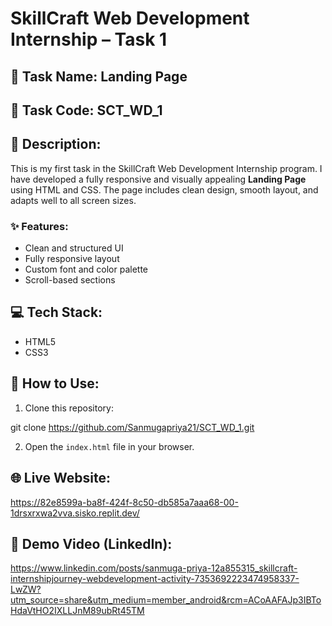 # SkillCraft Web Development Internship – Task 1

## 📌 Task Name: Landing Page

## 🔗 Task Code: SCT_WD_1

## 📝 Description:
This is my first task in the SkillCraft Web Development Internship program. I have developed a fully responsive and visually appealing **Landing Page** using HTML and CSS. The page includes clean design, smooth layout, and adapts well to all screen sizes.

### ✨ Features:
- Clean and structured UI
- Fully responsive layout
- Custom font and color palette
- Scroll-based sections

## 💻 Tech Stack:
- HTML5
- CSS3

## 🚀 How to Use:
1. Clone this repository:

git clone https://github.com/Sanmugapriya21/SCT_WD_1.git

2. Open the `index.html` file in your browser.

## 🌐 Live Website:

https://82e8599a-ba8f-424f-8c50-db585a7aaa68-00-1drsxrxwa2vva.sisko.replit.dev/

## 🎥 Demo Video (LinkedIn):

https://www.linkedin.com/posts/sanmuga-priya-12a855315_skillcraft-internshipjourney-webdevelopment-activity-7353692223474958337-LwZW?utm_source=share&utm_medium=member_android&rcm=ACoAAFAJp3IBToHdaVtHO2IXLLJnM89ubRt45TM
